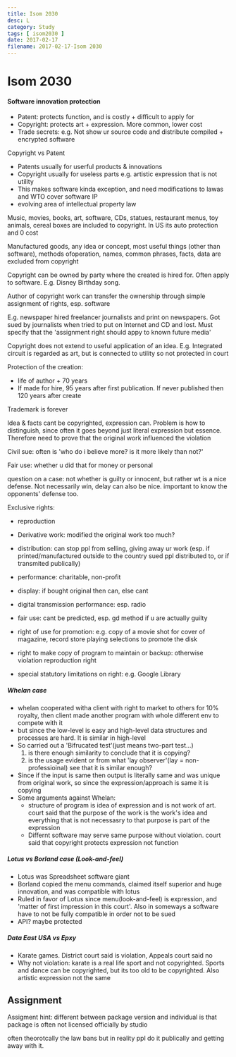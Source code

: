 ```yaml
---
title: Isom 2030
desc: L
category: Study
tags: [ isom2030 ]
date: 2017-02-17
filename: 2017-02-17-Isom 2030
---
```


# Isom 2030

#### Software innovation protection

- Patent: protects function, and is costly + difficult to apply for
- Copyright: protects art + expression. More common, lower cost
- Trade secrets: e.g. Not show ur source code and distribute compiled + encrypted software

Copyright vs Patent

- Patents usually for userful products & innovations
- Copyright usually for useless parts e.g.  artistic expression that is not utility
- This makes software kinda exception, and need modifications to lawas and WTO cover software IP
- evolving area of intellectual property law

Music, movies, books, art, software, CDs, statues, restaurant menus, toy animals, cereal boxes are included to copyright. In US its auto protection and 0 cost

Manufactured goods, any idea or concept, most useful things (other than software), methods ofoperation, names, common phrases, facts, data are excluded from copyright

Copyright can be owned by party where the created is hired for. Often apply to software. E.g. Disney Birthday song. 

Author of copyright work can transfer the ownership through simple assignment of rights, esp. software

E.g. newspaper hired freelancer journalists and print on newspapers. Got sued by journalists when tried to put on Internet and CD and lost. Must specify that the 'assignment right should appy to known future media'

Copyright does not extend to useful application of an idea. E.g. Integrated circuit is regarded as art, but is connected to utility so not protected in court

Protection of the creation: 

- life of author + 70 years
- If made for hire, 95 years after first publication. If never published then 120 years after create

Trademark is forever

Idea & facts cant be copyrighted, expression can. Problem is how to distinguish, since often it goes beyond just literal expression but essence. Therefore need to prove that the original work influenced the violation

Civil sue: often is 'who do i believe more? is it more likely than not?'

Fair use: whether u did that for money or personal

question on a case: not whether is guilty or innocent, but rather wt is a nice defense. Not necessarily win,  delay can also be nice.  important to know the opponents' defense too. 

Exclusive rights:

- reproduction


- Derivative work: modified the original work too much?
- distribution: can stop ppl from selling, giving away ur work (esp. if printed/manufactured outside to the country sued ppl distributed to, or if transmited publically)
- performance: charitable, non-profit
- display: if bought original then can, else cant
- digital transmission performance: esp. radio
- fair use: cant be predicted, esp. gd method if u are actually guilty 
- right of use for promotion: e.g. copy of a movie shot for cover of magazine, record store playing selections to promote the disk
- right to make copy of program to maintain or backup: otherwise violation reproduction right
- special statutory limitations on right: e.g. Google Library



##### Whelan case

- whelan cooperated witha client with right to market to others for 10% royalty, then client made another program with whole different env to compete with it
- but since the low-level is easy and high-level data structures and processes are hard. It is similar in high-level
- So carried out a 'Bifrucated test'(just means two-part test...)
  1. is there enough similarity to conclude that it is copying?
  2. is the usage evident or from what  'lay observer'(lay = non-professioinal) see that it is similar enough?
- Since if the input is same then output is literally same and was unique from original work, so since the expression/approach is same it is copying
- Some arguments against Whelan:
  - structure of program is idea of expression and is not work of art. court said that the purpose of the work is the work's idea and everything that is not necessasry to that purpose is part of the expression
  - Differnt software may serve same purpose without violation. court said that copyright protects expression not function

##### Lotus vs Borland case (Look-and-feel)

- Lotus was Spreadsheet software giant
- Borland copied the menu commands, claimed itself superior and huge innovation, and was compatible with lotus
- Ruled in favor of Lotus since menu(look-and-feel) is expression, and 'matter of first impression in this court'. Also in someways a software have to not be fully compatible in order not to be sued
- API? maybe protected



##### Data East USA vs Epxy

- Karate games. District court said is violation, Appeals court said no
- Why not violation: karate is a real life sport and not copyrighted. Sports and dance can be copyrighted, but its too old to be copyrighted. Also artistic expression not the same



## Assignment

Assigment hint: different between package version and individual is that package is often not licensed officially by studio

often theorotcally the law bans but in reality ppl do it publically and getting away with it.